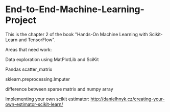 # End-to-End-Machine-Learning-Project

This is the chapter 2 of the book "Hands-On Machine Learning with Scikit-Learn and TensorFlow". 

Areas that need work:

Data exploration using MatPlotLib and SciKit

Pandas scatter_matrix

sklearn.preprocessing.Imputer

difference between sparse matrix and numpy array

Implementing your own scikit estimator: http://danielhnyk.cz/creating-your-own-estimator-scikit-learn/ 
